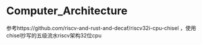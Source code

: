 # Computer_Architecture

参考https://github.com/riscv-and-rust-and-decaf/riscv32i-cpu-chisel ，使用chisel抄写的五级流水riscv架构32位cpu

